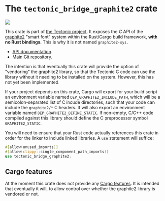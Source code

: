 # The `tectonic_bridge_graphite2` crate

[![](http://meritbadge.herokuapp.com/tectonic_bridge_graphite2)](https://crates.io/crates/tectonic_bridge_graphite2)

This crate is part of [the Tectonic
project](https://tectonic-typesetting.github.io/en-US/). It exposes the *C* API
of the [graphite2] "smart font" system within the Rust/Cargo build framework,
**with no Rust bindings**. This is why it is not named `graphite2-sys`.

[graphite2]: https://graphite.sil.org/

- [API documentation](https://docs.rs/tectonic_bridge_graphite2/).
- [Main Git repository](https://github.com/tectonic-typesetting/tectonic/).

The intention is that eventually this crate will provide the option of
"vendoring" the graphite2 library, so that the Tectonic C code can use the
library without it needing to be installed on the system. However, this has not
yet been implemented.

If your project depends on this crate, Cargo will export for your build script
an environment variable named `DEP_GRAPHITE2_INCLUDE_PATH`, which will be a
semicolon-separated list of C incude directories, such that your code can
include the `graphite2/*` C headers. It will also export an environment variable
named `DEP_GRAPHITE2_DEFINE_STATIC`. If non-empty, C/C++ code compiled against
this library should define the C preprocessor symbol `GRAPHITE2_STATIC`.

You will need to ensure that your Rust code actually references this crate in
order for the linker to include linked libraries. A `use` statement will
suffice:

```rust
#[allow(unused_imports)]
#[allow(clippy::single_component_path_imports)]
use tectonic_bridge_graphite2;
```


## Cargo features

At the moment this crate does not provide any [Cargo features][features]. It is
intended that eventually it will, to allow control over whether the graphite2
library is vendored or not.

[features]: https://doc.rust-lang.org/cargo/reference/features.html
